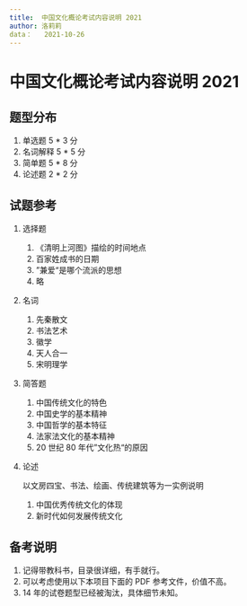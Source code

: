 ```yaml
---
title:  中国文化概论考试内容说明 2021
author: 洛莉莉
data：	2021-10-26
---
```




# 中国文化概论考试内容说明 2021

## 题型分布

1. 单选题 5 * 3 分
2. 名词解释 5 * 5 分
3. 简单题 5 * 8 分
4. 论述题 2 * 2 分

## 试题参考

1. 选择题

   1. 《清明上河图》描绘的时间地点
   2. 百家姓成书的日期
   3. ”兼爱“是哪个流派的思想
   4. 略

2. 名词

   1. 先秦散文
   2. 书法艺术
   3. 徽学
   4. 天人合一
   5. 宋明理学

3. 简答题

   1. 中国传统文化的特色
   2. 中国史学的基本精神
   3. 中国哲学的基本特征
   4. 法家法文化的基本精神
   5. 20 世纪 80 年代”文化热“的原因

4. 论述

   以文房四宝、书法、绘画、传统建筑等为一实例说明

   1. 中国优秀传统文化的体现
   2. 新时代如何发展传统文化

## 备考说明

1. 记得带教科书，目录很详细，有手就行。
2. 可以考虑使用以下本项目下面的 PDF 参考文件，价值不高。
3. 14 年的试卷题型已经被淘汰，具体细节未知。

